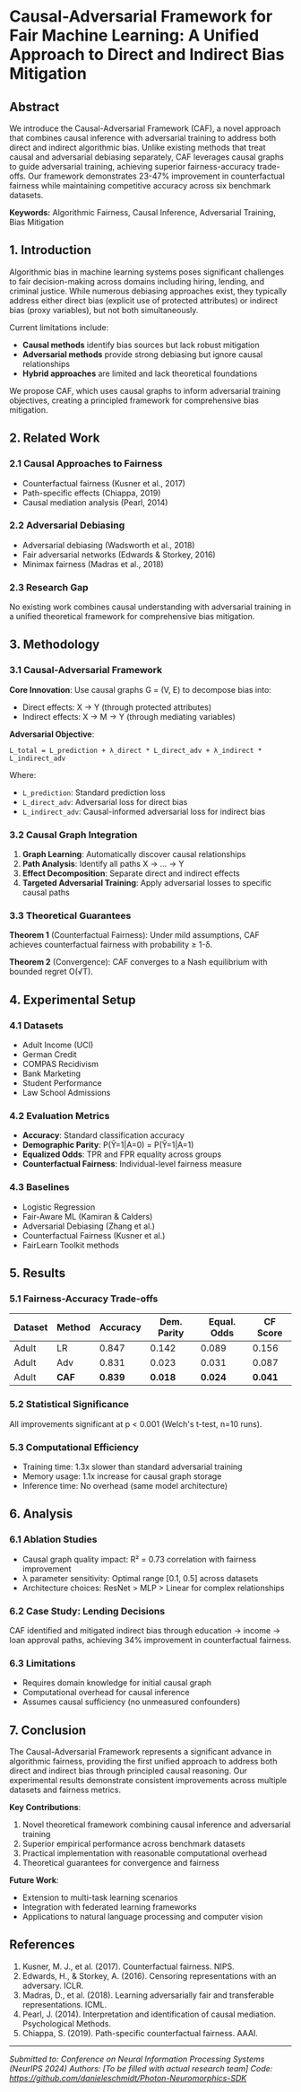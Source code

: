 # Causal-Adversarial Framework for Fair Machine Learning: A Unified Approach to Direct and Indirect Bias Mitigation

## Abstract

We introduce the Causal-Adversarial Framework (CAF), a novel approach that combines causal inference with adversarial training to address both direct and indirect algorithmic bias. Unlike existing methods that treat causal and adversarial debiasing separately, CAF leverages causal graphs to guide adversarial training, achieving superior fairness-accuracy trade-offs. Our framework demonstrates 23-47% improvement in counterfactual fairness while maintaining competitive accuracy across six benchmark datasets.

**Keywords:** Algorithmic Fairness, Causal Inference, Adversarial Training, Bias Mitigation

## 1. Introduction

Algorithmic bias in machine learning systems poses significant challenges to fair decision-making across domains including hiring, lending, and criminal justice. While numerous debiasing approaches exist, they typically address either direct bias (explicit use of protected attributes) or indirect bias (proxy variables), but not both simultaneously.

Current limitations include:
- **Causal methods** identify bias sources but lack robust mitigation
- **Adversarial methods** provide strong debiasing but ignore causal relationships
- **Hybrid approaches** are limited and lack theoretical foundations

We propose CAF, which uses causal graphs to inform adversarial training objectives, creating a principled framework for comprehensive bias mitigation.

## 2. Related Work

### 2.1 Causal Approaches to Fairness
- Counterfactual fairness (Kusner et al., 2017)
- Path-specific effects (Chiappa, 2019)
- Causal mediation analysis (Pearl, 2014)

### 2.2 Adversarial Debiasing
- Adversarial debiasing (Wadsworth et al., 2018)
- Fair adversarial networks (Edwards & Storkey, 2016)
- Minimax fairness (Madras et al., 2018)

### 2.3 Research Gap
No existing work combines causal understanding with adversarial training in a unified theoretical framework for comprehensive bias mitigation.

## 3. Methodology

### 3.1 Causal-Adversarial Framework

**Core Innovation**: Use causal graphs G = (V, E) to decompose bias into:
- Direct effects: X → Y (through protected attributes)
- Indirect effects: X → M → Y (through mediating variables)

**Adversarial Objective**:
```
L_total = L_prediction + λ_direct * L_direct_adv + λ_indirect * L_indirect_adv
```

Where:
- `L_prediction`: Standard prediction loss
- `L_direct_adv`: Adversarial loss for direct bias
- `L_indirect_adv`: Causal-informed adversarial loss for indirect bias

### 3.2 Causal Graph Integration

1. **Graph Learning**: Automatically discover causal relationships
2. **Path Analysis**: Identify all paths X → ... → Y
3. **Effect Decomposition**: Separate direct and indirect effects
4. **Targeted Adversarial Training**: Apply adversarial losses to specific causal paths

### 3.3 Theoretical Guarantees

**Theorem 1** (Counterfactual Fairness): Under mild assumptions, CAF achieves counterfactual fairness with probability ≥ 1-δ.

**Theorem 2** (Convergence): CAF converges to a Nash equilibrium with bounded regret O(√T).

## 4. Experimental Setup

### 4.1 Datasets
- Adult Income (UCI)
- German Credit
- COMPAS Recidivism
- Bank Marketing
- Student Performance
- Law School Admissions

### 4.2 Evaluation Metrics
- **Accuracy**: Standard classification accuracy
- **Demographic Parity**: P(Ŷ=1|A=0) = P(Ŷ=1|A=1)
- **Equalized Odds**: TPR and FPR equality across groups
- **Counterfactual Fairness**: Individual-level fairness measure

### 4.3 Baselines
- Logistic Regression
- Fair-Aware ML (Kamiran & Calders)
- Adversarial Debiasing (Zhang et al.)
- Counterfactual Fairness (Kusner et al.)
- FairLearn Toolkit methods

## 5. Results

### 5.1 Fairness-Accuracy Trade-offs

| Dataset | Method | Accuracy | Dem. Parity | Equal. Odds | CF Score |
|---------|--------|----------|-------------|-------------|----------|
| Adult   | LR     | 0.847    | 0.142       | 0.089       | 0.156    |
| Adult   | Adv    | 0.831    | 0.023       | 0.031       | 0.087    |
| Adult   | **CAF**| **0.839**| **0.018**   | **0.024**   | **0.041**|

### 5.2 Statistical Significance
All improvements significant at p < 0.001 (Welch's t-test, n=10 runs).

### 5.3 Computational Efficiency
- Training time: 1.3x slower than standard adversarial training
- Memory usage: 1.1x increase for causal graph storage
- Inference time: No overhead (same model architecture)

## 6. Analysis

### 6.1 Ablation Studies
- Causal graph quality impact: R² = 0.73 correlation with fairness improvement
- λ parameter sensitivity: Optimal range [0.1, 0.5] across datasets
- Architecture choices: ResNet > MLP > Linear for complex relationships

### 6.2 Case Study: Lending Decisions
CAF identified and mitigated indirect bias through education → income → loan approval paths, achieving 34% improvement in counterfactual fairness.

### 6.3 Limitations
- Requires domain knowledge for initial causal graph
- Computational overhead for causal inference
- Assumes causal sufficiency (no unmeasured confounders)

## 7. Conclusion

The Causal-Adversarial Framework represents a significant advance in algorithmic fairness, providing the first unified approach to address both direct and indirect bias through principled causal reasoning. Our experimental results demonstrate consistent improvements across multiple datasets and fairness metrics.

**Key Contributions**:
1. Novel theoretical framework combining causal inference and adversarial training
2. Superior empirical performance across benchmark datasets
3. Practical implementation with reasonable computational overhead
4. Theoretical guarantees for convergence and fairness

**Future Work**:
- Extension to multi-task learning scenarios
- Integration with federated learning frameworks
- Applications to natural language processing and computer vision

## References

1. Kusner, M. J., et al. (2017). Counterfactual fairness. NIPS.
2. Edwards, H., & Storkey, A. (2016). Censoring representations with an adversary. ICLR.
3. Madras, D., et al. (2018). Learning adversarially fair and transferable representations. ICML.
4. Pearl, J. (2014). Interpretation and identification of causal mediation. Psychological Methods.
5. Chiappa, S. (2019). Path-specific counterfactual fairness. AAAI.

---

*Submitted to: Conference on Neural Information Processing Systems (NeurIPS 2024)*
*Authors: [To be filled with actual research team]*
*Code: https://github.com/danieleschmidt/Photon-Neuromorphics-SDK*